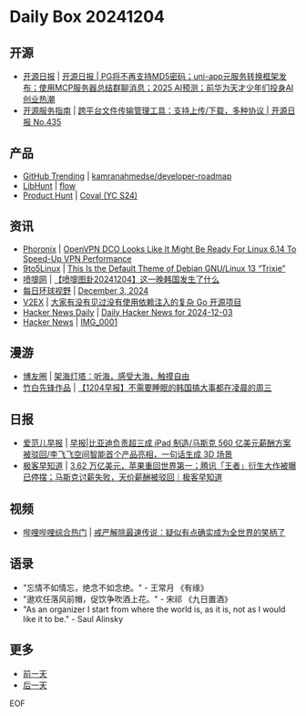# Daily Box 20241204

## 开源
- [开源日报](https://www.oschina.net/news/column?columnId=25) | [开源日报 | PG将不再支持MD5密码；uni-app元服务转换框架发布；使用MCP服务器总结群聊消息；2025 AI预测；前华为天才少年们投身AI创业热潮](https://www.oschina.net/news/323393)
- [开源服务指南](https://osguider.com/blog/) | [跨平台文件传输管理工具：支持上传/下载，多种协议 | 开源日报 No.435](https://osguider.com/blog/post/daily/daily-435/)

## 产品
- [GitHub Trending](https://github.com/trending?since=daily) | [kamranahmedse/developer-roadmap](https://github.com/kamranahmedse/developer-roadmap)
- [LibHunt](https://www.libhunt.com/) | [flow](https://www.libhunt.com/r/lmnr-ai/flow)
- [Product Hunt](https://www.producthunt.com) | [Coval (YC S24)](https://www.producthunt.com/posts/coval-yc-s24)

## 资讯
- [Phoronix](https://www.phoronix.com/) | [OpenVPN DCO Looks Like It Might Be Ready For Linux 6.14 To Speed-Up VPN Performance](https://www.phoronix.com/news/OpenVPN-Data-Channel-DCO-Soon)
- [9to5Linux](https://9to5linux.com/) | [This Is the Default Theme of Debian GNU/Linux 13 “Trixie”](https://9to5linux.com/this-is-the-default-theme-of-debian-gnu-linux-13-trixie)
- [喷嚏网](http://www.dapenti.com/blog/blog.asp?subjectid=70&name=xilei) | [【喷嚏图卦20241204】这一晚韩国发生了什么](http://www.dapenti.com/blog/more.asp?name=xilei&id=182838)
- [每日环球视野](https://idai.ly/) | [December 3, 2024](http://m.idai.ly/se/a193iG?1733155200)
- [V2EX](https://www.v2ex.com/) | [大家有没有见过没有使用依赖注入的复杂 Go 开源项目](https://www.v2ex.com/t/1094915)
- [Hacker News Daily](https://www.daemonology.net/hn-daily/) | [Daily Hacker News for 2024-12-03](https://www.daemonology.net/hn-daily/2024-12-03.html)
- [Hacker News](https://news.ycombinator.com/front) | [IMG_0001](https://news.ycombinator.com/item?id=42314547)

## 漫游
- [博友圈](https://www.boyouquan.com/home) | [架海灯塔：听海，感受大海，触摸自由](https://www.boyouquan.com/go?from=feed&link=https%3A%2F%2Fncnccn.cn%2Fjiahai-lighthouse%2F)
- [竹白先锋作品](https://www.zhubai.wiki/) | [【1204早报】不需要睡眠的韩国搞大事都在凌晨的周三](https://open.zhubai.wiki/a/l/t/z/pl/oracle/2475895636999688192)

## 日报
- [爱范儿早报](https://www.ifanr.com/category/ifanrnews) | [早报|比亚迪负责超三成 iPad 制造/马斯克 560 亿美元薪酬方案被驳回/李飞飞空间智能首个产品亮相，一句话生成 3D 场景](https://www.ifanr.com/1607808)
- [极客早知道](https://www.geekpark.net/column/74) | [3.62 万亿美元，苹果重回世界第一；腾讯「王者」衍生大作被曝已停摆；马斯克讨薪失败，天价薪酬被驳回｜极客早知道](https://www.geekpark.net/news/343790)

## 视频
- [哔哩哔哩综合热门](https://www.bilibili.com/v/popular/all/) | [戒严解除最速传说：疑似有点确实成为全世界的笑柄了](https://b23.tv/BV1wiiUYgESB)

## 语录
- "忘情不如情忘，绝念不如念绝。" - 王常月 《有缘》
- "遨欢任落风前帽，促饮争吹酒上花。" - 宋祁 《九日置酒》
- "As an organizer I start from where the world is, as it is, not as I would like it to be." - Saul Alinsky

## 更多
- [前一天](daily-box-20241203.md)
- [后一天](daily-box-20241205.md)

EOF